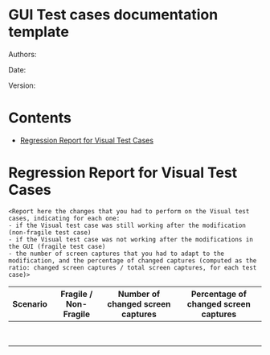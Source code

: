 # GUI Test cases documentation template

Authors:

Date:

Version:

# Contents

- [Regression Report for Visual Test Cases](#fragility)



# Regression Report for Visual Test Cases

```
<Report here the changes that you had to perform on the Visual test cases, indicating for each one:
- if the Visual test case was still working after the modification (non-fragile test case)
- if the Visual test case was not working after the modifications in the GUI (fragile test case)
- the number of screen captures that you had to adapt to the modification, and the percentage of changed captures (computed as the ratio: changed screen captures / total screen captures, for each test case)>
```

| Scenario | Fragile / Non-Fragile | Number of changed screen captures | Percentage of changed screen captures |
| -------- | --------------------- | --------------------------------- | ------------------------------------- |
|          |                       |                                   |                                       |
|          |                       |                                   |                                       |
|          |                       |                                   |                                       |
|          |                       |                                   |                                       |
|          |                       |                                   |                                       |
|          |                       |                                   |                                       |
|          |                       |                                   |                                       |
|          |                       |                                   |                                       |
